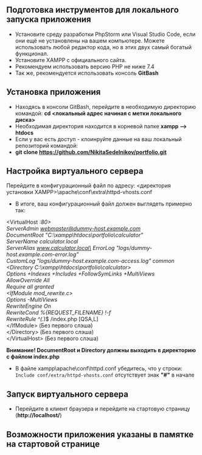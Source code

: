 
## Подготовка инструментов для локального запуска приложения

- Установите среду разработки PhpStorm или Visual Studio Code, если они ещё не
установлены на вашем компьютере. Можете использовать любой редактор кода,
но в этих двух самый богатый функционал. 
- Установите XAMPP с официального сайта.
- Рекомендуем использовать версию PHP не ниже 7.4
- Так же, рекомендуется использовать консоль **GitBash**

## Установка приложения

- Находясь в консоли GitBash, перейдите в необходимую директорию командой: **cd <локальный адрес начиная с метки локального диска>**
- Необходимая директория находится в корневой папке **xampp --> htdocs** 
- Если у вас есть доступ - клоинруйте данные на ваш локальный репозиторий командой:
- **git clone https://github.com/NikitaSedelnikov/portfolio.git**

## Настройка виртуального сервера

Перейдите в конфигурационный файл по адресу:
 <директория установки XAMPP>\apache\conf\extra\httpd-vhosts.conf
- В итоге, ваш конфигурационный файл должен выглядеть примерно так:
  
<VirtualHost *:80>\
ServerAdmin webmaster@dummy-host.example.com\
DocumentRoot "C:\xampp\htdocs\portfolio\calculator"\
ServerName calculator.local\
ServerAlias www.calculator.local\
ErrorLog "logs/dummy-host.example.com-error.log"\
CustomLog "logs/dummy-host.example.com-access.log" common\
<Directory C:\xampp\htdocs\portfolio\calculator>\
Options +Indexes +Includes +FollowSymLinks +MultiViews\
AllowOverride All\
Require all granted\
\<IfModule mod_rewrite.c>\
Options -MultiViews\
RewriteEngine On\
RewriteCond %{REQUEST_FILENAME} !-f\
RewriteRule ^(.*)$ /index.php [QSA,L]\
\</IfModule> (Без первого слэша)\
\</Directory> (Без первого слэша)\
\</VirtualHost> (Без первого слэша)

**Внимание! DocumentRoot и Directory должны выходить в директорию с файлом index.php**


- В файле xampp\apache\conf\httpd.conf убедитесь, что у строки: `Include conf/extra/httpd-vhosts.conf` отсутствует знак **"#"** в начале


## Запуск виртуального сервера

- Перейдите в клиент браузера и перейдите на стартовую страницу (**http://localhost/**)

## Возможности приложения указаны в памятке на стартовой странице

